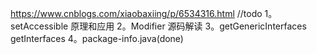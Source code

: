 https://www.cnblogs.com/xiaobaxiing/p/6534316.html
//todo
1。setAccessible 原理和应用
2。Modifier 源码解读
3。getGenericInterfaces getInterfaces
4。package-info.java(done)